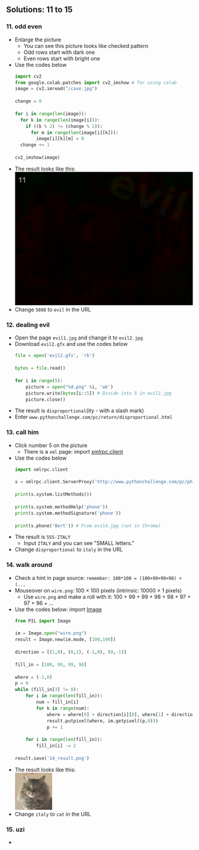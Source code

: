 ## Solutions: 11 to 15

### 11. odd even

- Enlarge the picture
  - You can see this picture looks like checked pattern
  - Odd rows start with dark one
  - Even rows start with bright one
- Use the codes below
  ```python
  import cv2
  from google.colab.patches import cv2_imshow # for using colab
  image = cv2.imread("/cave.jpg")
  
  change = 0

  for i in range(len(image)):
    for k in range(len(image[i])):
      if ((k % 2) != (change % 2)):
        for m in range(len(image[i][k])):
          image[i][k][m] = 0
    change += 1

  cv2_imshow(image)
  ```
- The result looks like this:<br/>
![](https://github.com/tula3and/til/blob/master/Python/Python%20Challenge/11_result.png?raw=true)
- Change `5808` to `evil` in the URL

### 12. dealing evil

- Open the page `evil1.jpg` and change it to `evil2.jpg`
- Download `evil2.gfx` and use the codes below
  ```python
  file = open('evil2.gfx', 'rb')

  bytes = file.read()

  for i in range(5):
      picture = open("%d.png" %i, 'wb')
      picture.write(bytes[i::5]) # Divide into 5 in evil1.jpg
      picture.close()
  ```
- The result is `disproportional`(ity - with a slash mark)
- Enter `www.pythonchallenge.com/pc/return/disproportional.html`

### 13. call him

- Click number 5 on the picture
  - There is a `xml` page: import [xmlrpc.client](https://docs.python.org/ko/3/library/xmlrpc.client.html)
- Use the codes below
  ```python
  import xmlrpc.client

  s = xmlrpc.client.ServerProxy('http://www.pythonchallenge.com/pc/phonebook.php')

  print(s.system.listMethods())

  print(s.system.methodHelp('phone'))
  print(s.system.methodSignature('phone'))

  print(s.phone('Bert')) # From evil4.jpg (not in Chrome)
  ```
- The result is `555-ITALY`
  - Input `ITALY` and you can see "SMALL letters."
- Change `disproportional` to `italy` in the URL

### 14. walk around

- Check a hint in page source: `remember: 100*100 = (100+99+99+98) + (...`
- Mouseover on `wire.png`: 100 × 100 pixels (intrinsic: 10000 × 1 pixels)
  - Use `wire.png` and make a roll with it: 100 + 99 + 99 + 98 + 98 + 97 + 97 + 96 + ...
- Use the codes below: import [Image](https://pillow.readthedocs.io/en/stable/reference/Image.html#image-module)
  ```python
  from PIL import Image

  im = Image.open("wire.png")
  result = Image.new(im.mode, [100,100])

  direction = [(1,0), (0,1), (-1,0), (0,-1)]

  fill_in = [100, 99, 99, 98]

  where = (-1,0)
  p = 0
  while (fill_in[3] != 0):
      for i in range(len(fill_in)):
          num = fill_in[i]
          for k in range(num):
              where = where[0] + direction[i][0], where[1] + direction[i][1]
              result.putpixel(where, im.getpixel((p,0)))
              p += 1

      for i in range(len(fill_in)):
          fill_in[i] -= 2

  result.save('14_result.png')
  ```
- The result looks like this:<br/>
![](https://github.com/tula3and/til/blob/master/Python/Python%20Challenge/14_result.png?raw=true)
- Change `italy` to `cat` in the URL

### 15. uzi

-






